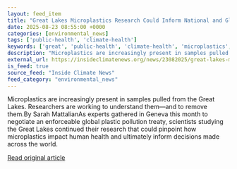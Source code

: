 ```yaml
---
layout: feed_item
title: "Great Lakes Microplastics Research Could Inform National and Global Policy"
date: 2025-08-23 08:55:00 +0000
categories: [environmental_news]
tags: ['public-health', 'climate-health']
keywords: ['great', 'public-health', 'climate-health', 'microplastics', 'lakes']
description: "Microplastics are increasingly present in samples pulled from the Great Lakes"
external_url: https://insideclimatenews.org/news/23082025/great-lakes-microplastics-research-global-policy/
is_feed: true
source_feed: "Inside Climate News"
feed_category: "environmental_news"
---
```


Microplastics are increasingly present in samples pulled from the Great Lakes. Researchers are working to understand them—and to remove them.By Sarah MattalianAs experts gathered in Geneva this month to negotiate an enforceable global plastic pollution treaty, scientists studying the Great Lakes continued their research that could pinpoint how microplastics impact human health and ultimately inform decisions made across the world.

[Read original article](https://insideclimatenews.org/news/23082025/great-lakes-microplastics-research-global-policy/)
